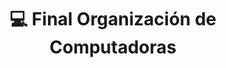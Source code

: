 ---
layout: post
title: 💻 Final Organización de Computadoras
cover-img: /assets/img/PortadasEditadas/OC.gif
thumbnail-img: /assets/img/logos/OC.gif
share-img: /assets/img/PortadasEditadas/OC.gif
tags: [vim, shell, ide]
---